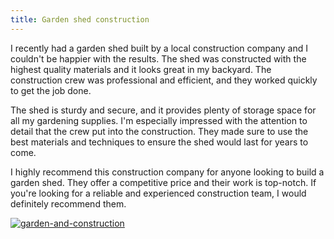 ```yaml
---
title: Garden shed construction
---
```


I recently had a garden shed built by a local construction company and I couldn't be happier with the results. The shed was constructed with the highest quality materials and it looks great in my backyard. The construction crew was professional and efficient, and they worked quickly to get the job done.

The shed is sturdy and secure, and it provides plenty of storage space for all my gardening supplies. I'm especially impressed with the attention to detail that the crew put into the construction. They made sure to use the best materials and techniques to ensure the shed would last for years to come.

I highly recommend this construction company for anyone looking to build a garden shed. They offer a competitive price and their work is top-notch. If you're looking for a reliable and experienced construction team, I would definitely recommend them.

[![garden-and-construction](<https://dabuttonfactory.com/button.png?t=CHECK+SERVICE&f=Noto+Sans-Bold&ts=26&tc=fff&hp=45&vp=20&c=11&bgt=unicolored&bgc=4bd42f>)](<https://londonexpertfinder.com/link>)